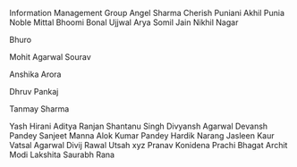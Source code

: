 Information Management Group
Angel Sharma
Cherish Puniani
Akhil Punia
Noble Mittal
Bhoomi Bonal
Ujjwal Arya
Somil Jain
Nikhil Nagar

Bhuro

Mohit Agarwal
Sourav

Anshika Arora

Dhruv Pankaj

Tanmay Sharma

Yash Hirani
Aditya Ranjan
Shantanu Singh
Divyansh Agarwal
Devansh Pandey
Sanjeet Manna
Alok Kumar Pandey
Hardik Narang
Jasleen Kaur
Vatsal Agarwal
Divij Rawal
Utsah
xyz 
Pranav Konidena
Prachi Bhagat
Archit Modi
Lakshita
Saurabh Rana


